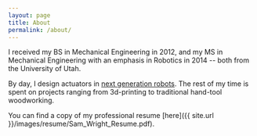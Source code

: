 ```yaml
---
layout: page
title: About
permalink: /about/
---
```


I received my BS in Mechanical Engineering in 2012, and my MS in Mechanical Engineering with an emphasis in Robotics in 2014 -- both from the University of Utah. 

By day, I design actuators in [next generation robots](http://www.sarcos.com/products/guardian-xo/). The rest of my time is spent on projects ranging from 3d-printing to traditional hand-tool woodworking. 

You can find a copy of my professional resume [here]({{ site.url }}/images/resume/Sam_Wright_Resume.pdf).
